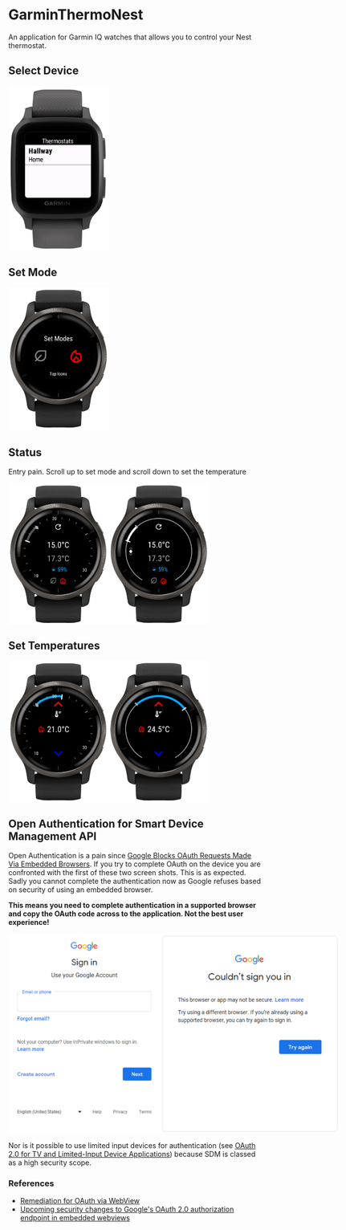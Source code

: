 # GarminThermoNest

An application for Garmin IQ watches that allows you to control your Nest thermostat.

## Select Device

<img src="doc/images/venusq_ticks_select.png" width="200" title="Thermostat device selection"/>

## Set Mode

<img src="doc/images/venu2_ticks_set_mode.png" width="200" title="Status with 'Ticks' face"/>

## Status

Entry pain. Scroll up to set mode and scroll down to set the temperature

<div style="display:flex">
  <img src="doc/images/venu2_ticks_status.png" width="200" title="Status with 'Ticks' face"/>
  <img src="doc/images/venu2_minimal_status.png" width="200" title="Status with 'Ticks' face"/>
</div>

## Set Temperatures

<div style="display:flex">
  <img src="doc/images/venu2_ticks_set_temp.png" width="200" title="Status with 'Ticks' face"/>
  <img src="doc/images/venu2_minimal_set_temp.png" width="200" title="Status with 'Minimal' face"/>
</div>

## Open Authentication for Smart Device Management API

Open Authentication is a pain since <a href="https://auth0.com/blog/google-blocks-oauth-requests-from-embedded-browsers/">Google Blocks OAuth Requests Made Via Embedded Browsers</a>. If you try to complete OAuth on the device you are confronted with the first of these two screen shots. This is as expected. Sadly you cannot complete the authentication now as Google refuses based on security of using an embedded browser.

**This means you need to complete authentication in a supported browser and copy the OAuth code across to the application. Not the best user experience!**

<div style="display:flex">
  <img src="doc/images/OAuth_sign_in.png" height="400" title="OAuth Sign In"/>
  <img src="doc/images/OAuth_Browser_Fail.png" height="400" title="OAuth failure due to browser security"/>
</div>

Nor is it possible to use limited input devices for authentication (see [OAuth 2.0 for TV and Limited-Input Device Applications](https://developers.google.com/identity/protocols/oauth2/limited-input-device)) because SDM is classed as a high security scope.


### References

* [Remediation for OAuth via WebView](https://support.google.com/faqs/answer/12284343?hl=en-AU)
* [Upcoming security changes to Google's OAuth 2.0 authorization endpoint in embedded webviews](https://developers.googleblog.com/2021/06/upcoming-security-changes-to-googles-oauth-2.0-authorization-endpoint.html)
